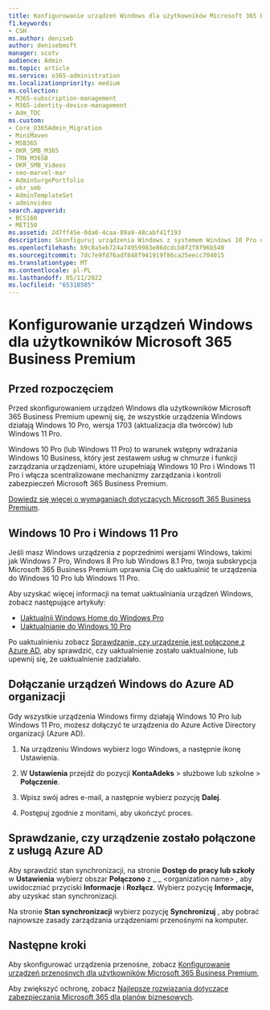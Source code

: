```yaml
---
title: Konfigurowanie urządzeń Windows dla użytkowników Microsoft 365 Business Premium
f1.keywords:
- CSH
ms.author: deniseb
author: denisebmsft
manager: scotv
audience: Admin
ms.topic: article
ms.service: o365-administration
ms.localizationpriority: medium
ms.collection:
- M365-subscription-management
- M365-identity-device-management
- Adm_TOC
ms.custom:
- Core_O365Admin_Migration
- MiniMaven
- MSB365
- OKR_SMB_M365
- TRN_M365B
- OKR_SMB_Videos
- seo-marvel-mar
- AdminSurgePortfolio
- okr_smb
- AdminTemplateSet
- adminvideo
search.appverid:
- BCS160
- MET150
ms.assetid: 2d7ff45e-0da0-4caa-89a9-48cabf41f193
description: Skonfiguruj urządzenia Windows z systemem Windows 10 Pro dla użytkowników Microsoft 365 Business Premium, umożliwiając scentralizowane zarządzanie i mechanizmy kontroli zabezpieczeń.
ms.openlocfilehash: b9c8a5eb724a74959983e86dcdcb8f2f8f96b540
ms.sourcegitcommit: 7dc7e9fd76adf848f941919f86ca25eecc704015
ms.translationtype: MT
ms.contentlocale: pl-PL
ms.lasthandoff: 05/11/2022
ms.locfileid: "65318585"
---
```

# <a name="set-up-windows-devices-for-microsoft-365-business-premium-users"></a>Konfigurowanie urządzeń Windows dla użytkowników Microsoft 365 Business Premium

## <a name="before-you-begin"></a>Przed rozpoczęciem

Przed skonfigurowaniem urządzeń Windows dla użytkowników Microsoft 365 Business Premium upewnij się, że wszystkie urządzenia Windows działają Windows 10 Pro, wersja 1703 (aktualizacja dla twórców) lub Windows 11 Pro. 

Windows 10 Pro (lub Windows 11 Pro) to warunek wstępny wdrażania Windows 10 Business, który jest zestawem usług w chmurze i funkcji zarządzania urządzeniami, które uzupełniają Windows 10 Pro i Windows 11 Pro i włącza scentralizowane mechanizmy zarządzania i kontroli zabezpieczeń Microsoft 365 Business Premium.

[Dowiedz się więcej o wymaganiach dotyczących Microsoft 365 Business Premium](https://www.microsoft.com/microsoft-365/business/microsoft-365-business-premium?activetab=pivot:techspecstab).

## <a name="windows-10-pro-and-windows-11-pro"></a>Windows 10 Pro i Windows 11 Pro

Jeśli masz Windows urządzenia z poprzednimi wersjami Windows, takimi jak Windows 7 Pro, Windows 8 Pro lub Windows 8.1 Pro, twoja subskrypcja Microsoft 365 Business Premium uprawnia Cię do uaktualnić te urządzenia do Windows 10 Pro lub Windows 11 Pro.
  
Aby uzyskać więcej informacji na temat uaktualniania urządzeń Windows, zobacz następujące artykuły:

- [Uaktualnij Windows Home do Windows Pro](https://support.microsoft.com/windows/upgrade-windows-home-to-windows-pro-ef34d520-e73f-3198-c525-d1a218cc2818)
- [Uaktualnianie do Windows 10 Pro](https://support.microsoft.com/windows/upgrade-to-windows-10-pro-71ecc746-0f81-a4c0-bd4b-0db8559e0796)
  
Po uaktualnieniu zobacz [Sprawdzanie, czy urządzenie jest połączone z Azure AD](#verify-the-device-is-connected-to-azure-ad), aby sprawdzić, czy uaktualnienie zostało uaktualnione, lub upewnij się, że uaktualnienie zadziałało.

## <a name="join-windows-devices-to-your-organizations-azure-ad"></a>Dołączanie urządzeń Windows do Azure AD organizacji

Gdy wszystkie urządzenia Windows firmy działają Windows 10 Pro lub Windows 11 Pro, możesz dołączyć te urządzenia do Azure Active Directory organizacji (Azure AD). 

1. Na urządzeniu Windows wybierz logo Windows, a następnie ikonę Ustawienia.
  
2. W **Ustawienia** przejdź do pozycji **KontaAdeks**  >  służbowe lub szkolne \> **Połączenie**.
  
3. Wpisz swój adres e-mail, a następnie wybierz pozycję **Dalej**.

4. Postępuj zgodnie z monitami, aby ukończyć proces.

## <a name="verify-the-device-is-connected-to-azure-ad"></a>Sprawdzanie, czy urządzenie zostało połączone z usługą Azure AD

Aby sprawdzić stan synchronizacji, na stronie **Dostęp do pracy lub szkoły** w **Ustawienia** wybierz obszar **Połączono** z _ _ \<organization name\> , aby uwidoczniać przyciski **Informacje** i **Rozłącz**. Wybierz pozycję **Informacje,** aby uzyskać stan synchronizacji. 
  
Na stronie **Stan synchronizacji** wybierz pozycję **Synchronizuj** , aby pobrać najnowsze zasady zarządzania urządzeniami przenośnymi na komputer.  
  
## <a name="next-steps"></a>Następne kroki

Aby skonfigurować urządzenia przenośne, zobacz [Konfigurowanie urządzeń przenośnych dla użytkowników Microsoft 365 Business Premium](set-up-mobile-devices.md), 

Aby zwiększyć ochronę, zobacz [Najlepsze rozwiązania dotyczące zabezpieczania Microsoft 365 dla planów biznesowych](../security-and-compliance/secure-your-business-data.md).
  

